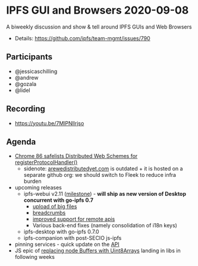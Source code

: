  # IPFS GUI and Browsers 2020-09-08

A biweekly discussion and show & tell around IPFS GUIs and Web Browsers

* Details: https://github.com/ipfs/team-mgmt/issues/790


## Participants

- @jessicaschilling 
- @andrew
- @gozala 
- @lidel

## Recording

- https://youtu.be/7MlPNllrjso 

## Agenda

- [Chrome 86 safelists Distributed Web Schemes for registerProtocolHandler()](https://blog.chromium.org/2020/09/chrome-86-improved-focus-highlighting.html)
    - sidenote: [arewedistributedyet.com](https://arewedistributedyet.com) is outdated + it is hosted on a separate github org: we should switch to Fleek to reduce infra burden
- upcoming releases
    - ipfs-webui v2.11 ([milestone](https://github.com/ipfs-shipyard/ipfs-webui/milestone/2)) - **will ship as new version of Desktop concurrent with go-ipfs 0.7**
        - [upload of big files](https://github.com/ipfs-shipyard/ipfs-webui/pull/1534/files)
        - [breadcrumbs](https://github.com/ipfs-shipyard/ipfs-webui/pull/1599)
        - [improved support for remote apis](https://github.com/ipfs-shipyard/ipfs-webui/pull/1613)
        - Various back-end fixes (namely consolidation of i18n keys)
    - ipfs-desktop with go-ipfs 0.7.0
    - ipfs-companion with post-SECIO js-ipfs
- pinning services - quick update on the [API](https://ipfs.github.io/pinning-services-api-spec/)
- JS epic of  [replacing node Buffers with Uint8Arrays](https://github.com/ipfs/js-ipfs/issues/3220) landing in libs in following weeks

